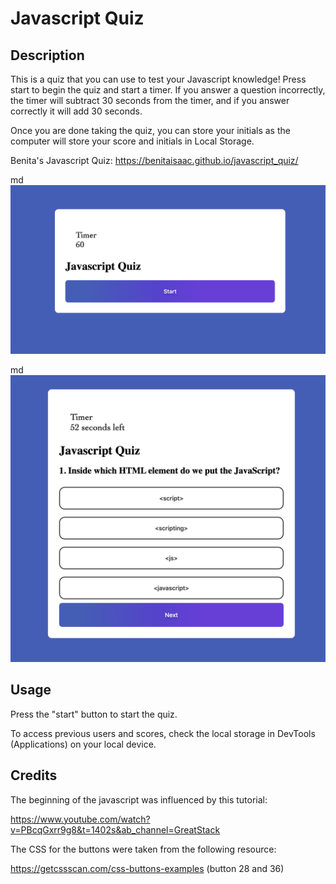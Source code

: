 # Javascript Quiz

## Description

This is a quiz that you can use to test your Javascript knowledge! Press start to begin the quiz and start a timer. If you answer a question incorrectly, the timer will subtract 30 seconds from the timer, and if you answer correctly it will add 30 seconds. 

Once you are done taking the quiz, you can store your initials as the computer will store your score and initials in Local Storage. 

Benita's Javascript Quiz: https://benitaisaac.github.io/javascript_quiz/ 

md
    ![An image of the start of the quiz](assets/Images/Screen%20Shot%202023-11-26%20at%209.32.52%20PM.png)

md
    ![A screenshot of an example question](assets/Images/Screen%20Shot%202023-11-26%20at%209.33.02%20PM.png)


## Usage

Press the "start" button to start the quiz. 

To access previous users and scores, check the local storage in DevTools (Applications) on your local device. 


## Credits

The beginning of the javascript was influenced by this tutorial: 

https://www.youtube.com/watch?v=PBcqGxrr9g8&t=1402s&ab_channel=GreatStack


The CSS for the buttons were taken from the following resource: 

https://getcssscan.com/css-buttons-examples (button 28 and 36)


